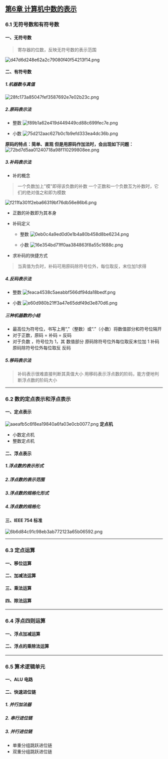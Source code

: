 ## [第6章 计算机中数的表示](https://app.yinxiang.com/fx/0d0eef44-7df1-4121-a38d-85bfee849286)
### 6.1 无符号数和有符号数
#### 一、无符号数
> 寄存器的位数，反映无符号数的表示范围

![d47d6d248e62a2c79080f40f54213f14.png](en-resource://database/923:1)

#### 二、有符号数
##### 1.机器数与真值
![28fc173a85047fef3587692e7e02b23c.png](en-resource://database/925:1)

##### 2.原码表示法
- 整数
![f89b1a62e419d449449cd88c699fec7e.png](en-resource://database/927:1)

- 小数
![75d212aac627b0c1b9efd333ea4dc36b.png](en-resource://database/929:1)

**原码的特点：简单、直观**
**但是用原码作加法时，会出现如下问题：**
![72bd7d5aa01240718a98f110299808ee.png](en-resource://database/931:1)

##### 3.补码表示法
- 补的概念
> 一个负数加上"模"即得该负数的补数
> 一个正数和一个负数互为补数时，它们的绝对值之和即为模数

![f211fa301f2eba66319bf76db56e86b6.png](en-resource://database/933:1)

- 正数的补数即为其本身
- 补码定义
    - 整数
![0eb0c4a9ed0d0e1b4a80b458d8be6234.png](en-resource://database/939:1)

    - 小数
![16e354bd71ff0aa384863f8a55c1688c.png](en-resource://database/937:1)

- 求补码的快捷方式
> 当真值为负时，补码可用原码除符号位外，每位取反，末位加1求得

##### 4.反码表示法
- 整数
![feaca4538c5aeabbf566df94da18bedf.png](en-resource://database/941:1)

- 小数
![e60d980b21ff3a47e65ddf49d3e870d6.png](en-resource://database/943:1)

##### 三种机器数的小结
- 最高位为符号位，书写上用“,”（整数）或“.”（小数）将数值部分和符号位隔开
- 对于正数，原码 = 补码 = 反码
- 对于负数 ，符号位为 1，其 数值部分
原码除符号位外每位取反末位加 1 补码
原码除符号位外每位取反 反码

##### 5.移码表示法
> 补码表示很难直接判断其真值大小
> 用移码表示浮点数的阶码，能方便地判断浮点数的阶码大小
***
### 6.2 数的定点表示和浮点表示
#### 一、定点表示
![aaeafb5c6f8ea19840a6fa03e0cb0077.png](en-resource://database/945:1)
**定点机**
- 小数定点机
- 整数定点机

#### 二、浮点表示
##### 1.浮点数的表示形式
##### 2.浮点数的表示范围
##### 3.浮点数的规格化形式
##### 4.浮点数的规格化
#### 三、IEEE 754 标准
![6b6d84c91c98eb3ab772123a65b06592.png](en-resource://database/947:0)

***
### 6.3 定点运算
#### 一、移位运算
#### 二、加减法运算
#### 三、乘法运算
#### 四、除法运算

***
### 6.4 浮点四则运算
#### 一、浮点加减运算
#### 二、浮点的乘除法运算
***

### 6.5 算术逻辑单元
#### 一、ALU 电路
#### 二、快速进位链
##### 1. 并行加法器
##### 2. 串行进位链
##### 3. 并行进位链
- 单重分组跳跃进位链
- 双重分组跳跃进位链
